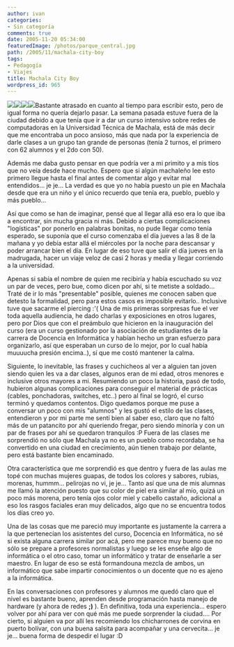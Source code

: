 ```yaml
---
author: ivan
categories:
- Sin categoría
comments: true
date: 2005-11-20 05:34:00
featuredImage: /photos/parque_central.jpg
path: /2005/11/machala-city-boy
tags:
- Pedagogía
- Viajes
title: Machala City Boy
wordpress_id: 965
---
```


[![](https://photos1.blogger.com/blogger/5311/455/200/parque_central.jpg)](https://photos1.blogger.com/blogger/5311/455/1600/parque_central.jpg)[![](https://photos1.blogger.com/blogger/5311/455/200/enredo%20de%20cables.jpg)](https://photos1.blogger.com/blogger/5311/455/1600/enredo%20de%20cables.jpg)[![](https://photos1.blogger.com/blogger/5311/455/200/clase2.jpg)](https://photos1.blogger.com/blogger/5311/455/1600/clase2.jpg)[![](https://photos1.blogger.com/blogger/5311/455/200/clase1.jpg)](https://photos1.blogger.com/blogger/5311/455/1600/clase1.jpg)Bastante atrasado en cuanto al tiempo para escribir esto, pero de igual forma no quería dejarlo pasar. La semana pasada estuve fuera de la ciudad debido a que tenía que ir a dar un curso intensivo sobre redes de computadoras en la Universidad Técnica de Machala, está de más decir que me encontraba un poco ansioso, más que nada por la experiencia de darle clases a un grupo tan grande de personas (tenía 2 turnos, el primero con 62 alumnos y el 2do con 50).

Además me daba gusto pensar en que podría ver a mi primito y a mis tíos que no veía desde hace mucho. Espero que si algún machaleño lee esto primero llegue hasta el final antes de comentar algo y evitar mal entendidos... je je... La verdad es que yo no había puesto un pie en Machala desde que era un niño y el único recuerdo que tenía era, pueblo, pueblo y más pueblo...

Así que como se han de imaginar, pensé que al llegar allá eso era lo que iba a encontrar, sin mucha gracia ni más. Debido a ciertas complicaciones "logísticas" por ponerlo en palabras bonitas, no pude llegar como tenía esperado, se suponía que el curso comenzaba el día jueves a las 8 de la mañana y yo debía estar allá el miércoles por la noche para descansar y poder arrancar bien el día. En lugar de eso tuve que salir el día jueves en la madrugada, hacer un viaje veloz de casi 2 horas y media y llegar corriendo a la universidad.

Apenas si sabía el nombre de quien me recibiría y había escuchado su voz un par de veces, pero bue, como dicen por ahí, si te metiste a soldado... Traté de ir lo más "presentable" posible, quienes me conocen saben que detesto la formalidad, pero para estos casos es imposible evitarlo.. Inclusive tuve que sacarme el piercing :'( Una de mis primeras sorpresas fue el ver toda aquella audiencia, he dado charlas y exposiciones en otros lugares, pero por Dios que con el preámbulo que hicieron en la inauguración del curso (era un curso gestionado por la asociación de estudiantes de la carrera de Docencia en Informática y habían hecho un gran esfuerzo para organizarlo, así que esperaban un curso de lo mejor, por lo cual había muuuucha presión encima..), sí que me costó mantener la calma.

Siguiente, lo inevitable, las frases y cuchicheos al ver a alguien tan joven siendo quien les va a dar clases, algunos eran de mi edad, otros menores e inclusive otros mayores a mi. Resumiendo un poco la historia, pasó de todo, hubieron algunas complicaciones para conseguir el material de prácticas (cables, ponchadoras, switches, etc..) pero al final se logró, el curso terminó y quedamos contentos. Digo quedamos porque me puse a conversar un poco con mis "alumnos" y les gustó el estilo de las clases, entendieron y por mi parte me sentí bien al saber eso, claro que no faltó más de un patancito por ahí queriendo fregar, pero siendo minoría y con un par de frases por ahí se quedaron tranquilos :P Fuera de las clases me sorprendió no sólo que Machala ya no es un pueblo como recordaba, se ha convertido en una ciudad en crecimiento, aún tienen trabajo por delante, pero está bastante bien encaminado.

Otra característica que me sorprendió es que dentro y fuera de las aulas me topé con muchas mujeres guapas, de todos los colores y sabores, rubias, morenas, hummm... pelirojas no vi, je je... Tanto así que una de mis alumnas me llamó la atención puesto que su color de piel era similar al mío, quizá un poco más morena, pero tenía ojos color miel y cabello castaño, adicional a eso los rasgos faciales eran muy delicados, algo que no se encuentra todos los días creo yo.

Una de las cosas que me pareció muy importante es justamente la carrera a la que pertenecían los asistentes del curso, Docencia en Informática, no sé si exista alguna carrera similar por acá, pero me parece muy bueno que no sólo se prepare a profesores normalistas y luego se les enseñe algo de informática o el otro caso, tomar un informático y tratar de enseñarle a ser maestro. En lugar de eso se está formandouna mezcla de ambos, un informático que sabe impartir conocimientos o un docente que no es ajeno a la informática.

En las conversaciones con profesores y alumnos me quedó claro que el nivel es bastante bueno, aprenden desde programación hasta manejo de hardware (y ahora de redes **;)** ). En definitiva, toda una experiencia... espero volver por ahí para ver con qué más me puede sorprender la ciudad.... Por cierto, si alguien va por allí les recomiendo los chicharrones de corvina en puerto bolívar, con una buena salsita para acompañar y una cervecita... je je... buena forma de despedir el lugar :D